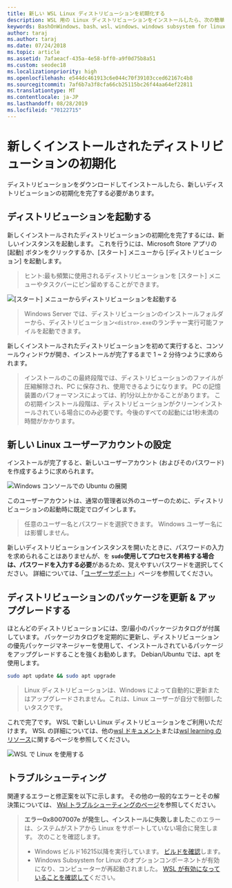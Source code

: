 ```yaml
---
title: 新しい WSL Linux ディストリビューションを初期化する
description: WSL 用の Linux ディストリビューションをインストールしたら、次の簡単な手順に従って初期化を完了します。
keywords: BashOnWindows、bash、wsl、windows、windows subsystem for linux、windowssubsystem、ubuntu、debian、suse、windows 10
author: taraj
ms.author: taraj
ms.date: 07/24/2018
ms.topic: article
ms.assetid: 7afaeacf-435a-4e58-bff0-a9f0d75b8a51
ms.custom: seodec18
ms.localizationpriority: high
ms.openlocfilehash: e544dc461913c6e044c70f39103cced62167c4b8
ms.sourcegitcommit: 7af6b7a3f8cfa66cb25115bc26f44aa64ef22811
ms.translationtype: MT
ms.contentlocale: ja-JP
ms.lasthandoff: 08/28/2019
ms.locfileid: "70122715"
---
```

# <a name="initializing-a-newly-installed-distro"></a>新しくインストールされたディストリビューションの初期化
ディストリビューションをダウンロードしてインストールしたら、新しいディストリビューションの初期化を完了する必要があります。

## <a name="launch-a-distro"></a>ディストリビューションを起動する
新しくインストールされたディストリビューションの初期化を完了するには、新しいインスタンスを起動します。 これを行うには、Microsoft Store アプリの [起動] ボタンをクリックするか、[スタート] メニューから [ディストリビューション] を起動します。

> ヒント:最も頻繁に使用されるディストリビューションを [スタート] メニューやタスクバーにピン留めすることができます。

![[スタート] メニューからディストリビューションを起動する](media/start-menu.png)

> Windows Server では、ディストリビューションのインストールフォルダーから、ディストリビューション`<distro>.exe`のランチャー実行可能ファイルを起動できます。

新しくインストールされたディストリビューションを初めて実行すると、コンソールウィンドウが開き、インストールが完了するまで 1 ~ 2 分待つように求められます。

> インストールのこの最終段階では、ディストリビューションのファイルが圧縮解除され、PC に保存され、使用できるようになります。 PC の記憶装置のパフォーマンスによっては、約1分以上かかることがあります。 この初期インストール段階は、ディストリビューションがクリーンインストールされている場合にのみ必要です。今後のすべての起動には1秒未満の時間がかかります。

## <a name="setting-up-a-new-linux-user-account"></a>新しい Linux ユーザーアカウントの設定

インストールが完了すると、新しいユーザーアカウント (およびそのパスワード) を作成するように求められます。 

![Windows コンソールでの Ubuntu の展開](media/UbuntuInstall.png)

このユーザーアカウントは、通常の管理者以外のユーザーのために、ディストリビューションの起動時に既定でログインします。

> 任意のユーザー名とパスワードを選択できます。 Windows ユーザー名には影響しません。 

新しいディストリビューションインスタンスを開いたときに、パスワードの入力を求められることはありませんが、を **`sudo`使用してプロセスを昇格する場合は、パスワードを入力する必要**があるため、覚えやすいパスワードを選択してください。 詳細については、「[ユーザーサポート](user-support.md)」ページを参照してください。

## <a name="update--upgrade-your-distros-packages"></a>ディストリビューションのパッケージを更新 & アップグレードする

ほとんどのディストリビューションには、空/最小のパッケージカタログが付属しています。 パッケージカタログを定期的に更新し、ディストリビューションの優先パッケージマネージャーを使用して、インストールされているパッケージをアップグレードすることを強くお勧めします。 Debian/Ubuntu では、apt を使用します。

```bash
sudo apt update && sudo apt upgrade
```

> Linux ディストリビューションは、Windows によって自動的に更新またはアップグレードされません。これは、Linux ユーザーが自分で制御したいタスクです。

これで完了です。 WSL で新しい Linux ディストリビューションをご利用いただけます。 WSL の詳細については、他の[wsl ドキュメント](https://aka.ms/wsldocs)または[wsl learning のリソース](https://aka.ms/learnwsl)に関するページを参照してください。

![WSL で Linux を使用する](media/linux-on-wsl.png)

## <a name="troubleshooting"></a>トラブルシューティング

関連するエラーと修正案を以下に示します。 その他の一般的なエラーとその解決策については、 [Wsl トラブルシューティングのページ](troubleshooting.md)を参照してください。

> **エラー0x8007007e が発生し、インストールに失敗しました**このエラーは、システムがストアから Linux をサポートしていない場合に発生します。  次のことを確認します。
> * Windows ビルド16215以降を実行しています。 [ビルドを確認](troubleshooting.md#check-your-build-number)します。
> * Windows Subsystem for Linux のオプションコンポーネントが有効になり、コンピューターが再起動されました。  [WSL が有効になっていることを確認して](troubleshooting.md#confirm-wsl-is-enabled)ください。
